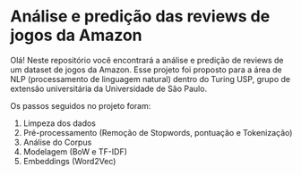 # Análise e predição das reviews de jogos da Amazon

Olá! Neste repositório você encontrará a análise e predição de reviews de um dataset de jogos da Amazon. Esse projeto foi proposto para a área de NLP (processamento de linguagem natural) dentro do Turing USP, grupo de extensão universitária da Universidade de São Paulo. 

Os passos seguidos no projeto foram:
  1. Limpeza dos dados
  2. Pré-processamento (Remoção de Stopwords, pontuação e Tokenização)
  3. Análise do Corpus
  4. Modelagem (BoW e TF-IDF)
  5. Embeddings (Word2Vec)

